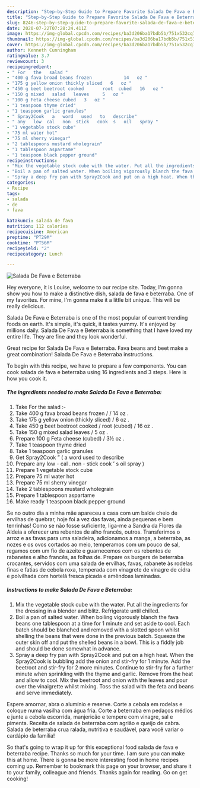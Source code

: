 ```yaml
---
description: "Step-by-Step Guide to Prepare Favorite Salada De Fava e Beterraba"
title: "Step-by-Step Guide to Prepare Favorite Salada De Fava e Beterraba"
slug: 8246-step-by-step-guide-to-prepare-favorite-salada-de-fava-e-beterraba
date: 2020-07-22T07:28:24.411Z
image: https://img-global.cpcdn.com/recipes/ba3d206ba17bdb5b/751x532cq70/salada-de-fava-e-beterraba-recipe-main-photo.jpg
thumbnail: https://img-global.cpcdn.com/recipes/ba3d206ba17bdb5b/751x532cq70/salada-de-fava-e-beterraba-recipe-main-photo.jpg
cover: https://img-global.cpcdn.com/recipes/ba3d206ba17bdb5b/751x532cq70/salada-de-fava-e-beterraba-recipe-main-photo.jpg
author: Kenneth Cunningham
ratingvalue: 3.7
reviewcount: 3
recipeingredient:
- " For   the   salad "
- "400 g fava broad beans frozen            14   oz "
- "175 g yellow onion thickly sliced   6   oz "
- "450 g beet beetroot cooked       root  cubed   16   oz "
- "150 g mixed   salad   leaves     5   oz "
- "100 g Feta cheese cubed   3   oz "
- "1 teaspoon thyme dried"
- "1 teaspoon garlic granules"
- " Spray2Cook   a   word   used   to   describe"
- " any   low  cal   non  stick   cook  s   oil   spray "
- "1 vegetable stock cube"
- "75 ml water hot"
- "75 ml sherry vinegar"
- "2 tablespoons mustard wholegrain"
- "1 tablespoon aspartame"
- "1 teaspoon black pepper ground"
recipeinstructions:
- "Mix the vegetable stock cube with the water. Put all the ingredients for the dressing in a blender and blitz. Refrigerate until chilled."
- "Boil a pan of salted water. When boiling vigorously blanch the fava beans one tablespoon at a time for 1 minute and set aside to cool. Each batch should be blanched and removed with a slotted spoon whilst shelling the beans that were done in the previous batch. Squeeze the outer skin off and put the shelled beans in a bowl. This is a fiddly job and should be done somewhat in advance."
- "Spray a deep fry pan with Spray2Cook and put on a high heat. When the Spray2Cook is bubbling add the onion and stir-fry for 1 minute. Add the beetroot and stir-fry for 2 more minutes. Continue to stir-fry for a further minute when sprinkling with the thyme and garlic. Remove from the heat and allow to cool. Mix the beetroot and onion with the leaves and pour over the vinaigrette whilst mixing. Toss the salad with the feta and beans and serve immediately."
categories:
- Recipe
tags:
- salada
- de
- fava

katakunci: salada de fava 
nutrition: 112 calories
recipecuisine: American
preptime: "PT29M"
cooktime: "PT56M"
recipeyield: "2"
recipecategory: Lunch

---
```



![Salada De Fava e Beterraba](https://img-global.cpcdn.com/recipes/ba3d206ba17bdb5b/751x532cq70/salada-de-fava-e-beterraba-recipe-main-photo.jpg)

Hey everyone, it is Louise, welcome to our recipe site. Today, I'm gonna show you how to make a distinctive dish, salada de fava e beterraba. One of my favorites. For mine, I'm gonna make it a little bit unique. This will be really delicious.

Salada De Fava e Beterraba is one of the most popular of current trending foods on earth. It's simple, it's quick, it tastes yummy. It's enjoyed by millions daily. Salada De Fava e Beterraba is something that I have loved my entire life. They are fine and they look wonderful.

Great recipe for Salada De Fava e Beterraba. Fava beans and beet make a great combination! Salada De Fava e Beterraba instructions.


To begin with this recipe, we have to prepare a few components. You can cook salada de fava e beterraba using 16 ingredients and 3 steps. Here is how you cook it.

<!--inarticleads1-->

##### The ingredients needed to make Salada De Fava e Beterraba:

1. Take  For   the   salad :-
1. Take 400 g fava broad beans frozen     /     /  14   oz .
1. Take 175 g yellow onion (thickly sliced) /  6   oz .
1. Take 450 g beet beetroot cooked     /  root  (cubed) /  16   oz .
1. Take 150 g mixed   salad   leaves   /  5   oz .
1. Prepare 100 g Feta cheese (cubed) /  3½   oz .
1. Take 1 teaspoon thyme dried
1. Take 1 teaspoon garlic granules
1. Get  Spray2Cook ” ( a   word   used   to   describe
1. Prepare  any   low - cal .  non - stick   cook ’ s   oil   spray )
1. Prepare 1 vegetable stock cube
1. Prepare 75 ml water hot
1. Prepare 75 ml sherry vinegar
1. Take 2 tablespoons mustard wholegrain
1. Prepare 1 tablespoon aspartame
1. Make ready 1 teaspoon black pepper ground


Se no outro dia a minha mãe apareceu a casa com um balde cheio de ervilhas de quebrar, hoje foi a vez das favas, ainda pequenas e bem tenrinhas! Como se não fosse suficiente, liga-me a Sandra da Flores da Aldeia a oferecer uns rebentos de alho francês, outros. Transferimos o arroz e as favas para uma saladeira, adicionamos a manga, a beterraba, as nozes e os ovos cortados ao meio, temperamos com um pouco de sal, regamos com um fio de azeite e guarnecemos com os rebentos de rabanetes e alho francês, as folhas de. Prepare os burgers de beterraba crocantes, servidos com uma salada de ervilhas, favas, rabanete às rodelas finas e fatias de cebola roxa, temperada com vinagrete de vinagre de cidra e polvilhada com hortelã fresca picada e amêndoas laminadas. 

<!--inarticleads2-->

##### Instructions to make Salada De Fava e Beterraba:

1. Mix the vegetable stock cube with the water. Put all the ingredients for the dressing in a blender and blitz. Refrigerate until chilled.
1. Boil a pan of salted water. When boiling vigorously blanch the fava beans one tablespoon at a time for 1 minute and set aside to cool. Each batch should be blanched and removed with a slotted spoon whilst shelling the beans that were done in the previous batch. Squeeze the outer skin off and put the shelled beans in a bowl. This is a fiddly job and should be done somewhat in advance.
1. Spray a deep fry pan with Spray2Cook and put on a high heat. When the Spray2Cook is bubbling add the onion and stir-fry for 1 minute. Add the beetroot and stir-fry for 2 more minutes. Continue to stir-fry for a further minute when sprinkling with the thyme and garlic. Remove from the heat and allow to cool. Mix the beetroot and onion with the leaves and pour over the vinaigrette whilst mixing. Toss the salad with the feta and beans and serve immediately.


Espere amornar, abra o alumínio e reserve. Corte a cebola em rodelas e coloque numa vasilha com água fria. Corte a beterraba em pedaços médios e junte a cebola escorrida, manjericão e tempere com vinagre, sal e pimenta. Receita de salada de beterraba com agrião e queijo de cabra. Salada de beterraba crua ralada, nutritiva e saudável, para você variar o cardápio da família! 

So that's going to wrap it up for this exceptional food salada de fava e beterraba recipe. Thanks so much for your time. I am sure you can make this at home. There is gonna be more interesting food in home recipes coming up. Remember to bookmark this page on your browser, and share it to your family, colleague and friends. Thanks again for reading. Go on get cooking!
